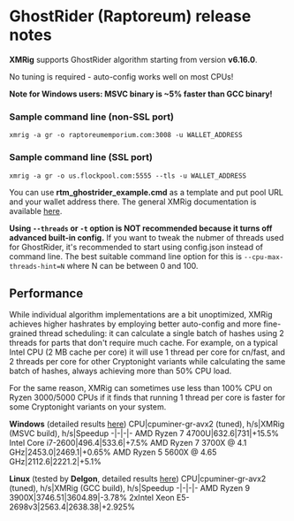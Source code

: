 # GhostRider (Raptoreum) release notes

**XMRig** supports GhostRider algorithm starting from version **v6.16.0**.

No tuning is required - auto-config works well on most CPUs!

**Note for Windows users: MSVC binary is ~5% faster than GCC binary!**

### Sample command line (non-SSL port)
```
xmrig -a gr -o raptoreumemporium.com:3008 -u WALLET_ADDRESS
```

### Sample command line (SSL port)
```
xmrig -a gr -o us.flockpool.com:5555 --tls -u WALLET_ADDRESS
```

You can use **rtm_ghostrider_example.cmd** as a template and put pool URL and your wallet address there. The general XMRig documentation is available [here](https://xmrig.com/docs/miner).

**Using `--threads` or `-t` option is NOT recommended because it turns off advanced built-in config.** If you want to tweak the nubmer of threads used for GhostRider, it's recommended to start using config.json instead of command line. The best suitable command line option for this is `--cpu-max-threads-hint=N` where N can be between 0 and 100.

## Performance

While individual algorithm implementations are a bit unoptimized, XMRig achieves higher hashrates by employing better auto-config and more fine-grained thread scheduling: it can calculate a single batch of hashes using 2 threads for parts that don't require much cache. For example, on a typical Intel CPU (2 MB cache per core) it will use 1 thread per core for cn/fast, and 2 threads per core for other Cryptonight variants while calculating the same batch of hashes, always achieving more than 50% CPU load.

For the same reason, XMRig can sometimes use less than 100% CPU on Ryzen 3000/5000 CPUs if it finds that running 1 thread per core is faster for some Cryptonight variants on your system.

**Windows** (detailed results [here](https://imgur.com/a/GCjEWpl))
CPU|cpuminer-gr-avx2 (tuned), h/s|XMRig (MSVC build), h/s|Speedup
-|-|-|-
AMD Ryzen 7 4700U|632.6|731|+15.5%
Intel Core i7-2600|496.4|533.6|+7.5%
AMD Ryzen 7 3700X @ 4.1 GHz|2453.0|2469.1|+0.65%
AMD Ryzen 5 5600X @ 4.65 GHz|2112.6|2221.2|+5.1%

**Linux** (tested by **Delgon**, detailed results [here](https://cdn.discordapp.com/attachments/604375870236524574/913167614749048872/unknown.png))
CPU|cpuminer-gr-avx2 (tuned), h/s|XMRig (GCC build), h/s|Speedup
-|-|-|-
AMD Ryzen 9 3900X|3746.51|3604.89|-3.78%
2xIntel Xeon E5-2698v3|2563.4|2638.38|+2.925%
